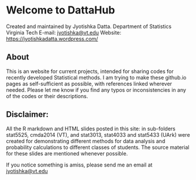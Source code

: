 ﻿# Welcome to DattaHub

Created and maintained by Jyotishka Datta.
Department of Statistics
Virginia Tech
E-mail: jyotishka@vt.edu
Website: https://jyotishkadatta.wordpress.com/

## About 
This is an website for current projects, intended for sharing codes for recently developed Statistical methods. 
I am trying to make these github.io pages as self-sufficient as possible, with references linked wherever needed. 
Please let me know if you find any typos or inconsistencies in any of the codes or their descriptions. 

## Disclaimer:

All the R markdown and HTML slides posted in this site: in sub-folders stat5525, cmda2014 (VT), and stat3013, stat4033 and stat5433 (UArk) were created for demonstrating different methods for data analysis and probability calculations to different classes of students. The source material for these slides are mentioned whenever possible.

If you notice something is amiss, please 
send me an email at jyotishka@vt.edu




